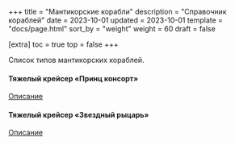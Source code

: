 +++
title = "Мантикорские корабли"
description = "Справочник кораблей"
date = 2023-10-01
updated = 2023-10-01
template = "docs/page.html"
sort_by = "weight"
weight = 60
draft = false

[extra]
toc = true
top = false
+++

Список типов мантикорских кораблей.

#### Тяжелый крейсер «Принц консорт»

<a href="../prince-consort.pdf">Описание</a>
 
#### Тяжелый крейсер «Звездный рыцарь»

<a href="../starknight.pdf">Описание</a>